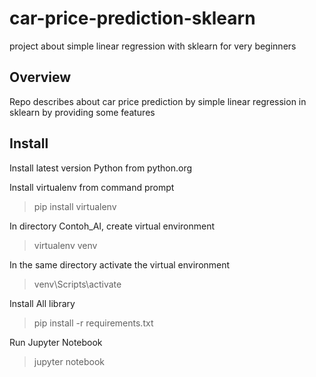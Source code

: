 # car-price-prediction-sklearn
project about simple linear regression with sklearn for very beginners 

## Overview
Repo describes about car price prediction by simple linear regression in sklearn by providing some features 

## Install
Install latest version Python from python.org

Install virtualenv from command prompt 
> pip install virtualenv

In directory Contoh_AI, create virtual environment
> virtualenv venv

In the same directory activate the virtual environment
> venv\Scripts\activate
 
Install All library
> pip install -r requirements.txt

Run Jupyter Notebook
> jupyter notebook